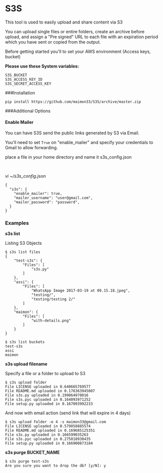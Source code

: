 # S3S

This tool is used to easily upload and share content via S3

You can upload single files or entire folders, create an archive before upload,
and assign a "Pre signed" URL to each file with an expiration period which you
have sent or copied from the output.
   
Before getting started you'll to set your AWS environment (Access keys, bucket)

**Please use these System variables:**
```$xslt
S3S_BUCKET
S3S_ACCESS_KEY_ID
S3S_SECRET_ACCESS_KEY
```

###Installation

```$xslt
pip install https://github.com/maimon33/S3S/archive/master.zip
```

###Additional Options

#### Enable Mailer
You can have S3S send the public links generated by S3 via Email.

You'll need to set `True` on "enable_mailer" and specify your credentials to Gmail to allow forwarding. 

place a file in your home directory and name it s3s_config.json

<br>

*vi ~/s3s_config.json*
```$xslt
{
  "s3s": {
    "enable_mailer": true,
    "mailer_username": "user@gmail.com",
    "mailer_password": "password",
  }
}
```


### Examples

**s3s list**

Listing S3 Objects
```$xslt
$ s3s list files
{
    "test-s3s": {
        "Files": [
            "s3s.py"
        ]
    }, 
    "assi": {
        "Files": [
            "WhatsApp Image 2017-03-19 at 09.15.18.jpeg", 
            "testing/", 
            "testing/testing 2/"
        ]
    }, 
    "maimon": {
        "Files": [
            "with-details.png"
        ]
    }
}

$ s3s list buckets
test-s3s
assi
maimon
```

**s3s upload filename**

Specify a file or a folder to upload to S3
```$xslt
$ s3s upload folder
File LICENSE uploaded in 0.640665769577
File README.md uploaded in 0.176363945007
File s3s.py uploaded in 0.199064970016
File s3s.pyc uploaded in 0.164093971252
File setup.py uploaded in 0.167093992233
```

And now with email action (send link that will expire in 4 days)

```$xslt
$ s3s upload folder -e 4 -s maimon33@gmail.com
File LICENSE uploaded in 0.579058885574
File README.md uploaded in 0.169685125351
File s3s.py uploaded in 0.166599035263
File s3s.pyc uploaded in 0.275018930435
File setup.py uploaded in 0.166900873184
```

**s3s purge BUCKET_NAME**
```$xslt
$ s3s purge test-s3s
Are you sure you want to drop the db? [y/N]: y
```

